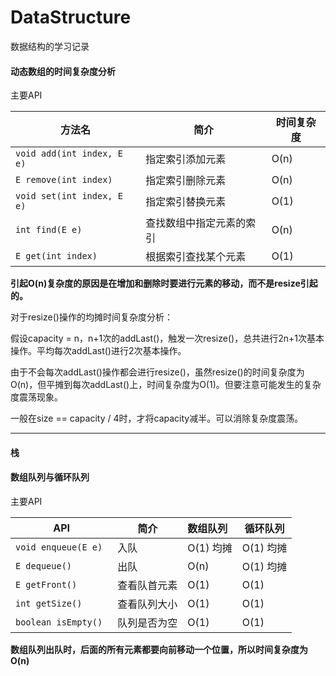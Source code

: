 # DataStructure
数据结构的学习记录

#### 动态数组的时间复杂度分析

主要API

| 方法名                     | 简介                     | 时间复杂度 |
| -------------------------- | ------------------------ | ---------- |
| `void add(int index, E e)` | 指定索引添加元素         | O(n)       |
| `E remove(int index)`      | 指定索引删除元素         | O(n)       |
| `void set(int index, E e)` | 指定索引替换元素         | O(1)       |
| `int find(E e)`            | 查找数组中指定元素的索引 | O(n)       |
| `E get(int index) `        | 根据索引查找某个元素     | O(1)       |

**引起O(n)复杂度的原因是在增加和删除时要进行元素的移动，而不是resize引起的。**

对于resize()操作的均摊时间复杂度分析：

假设capacity = n，n+1次的addLast()，触发一次resize()，总共进行2n+1次基本操作。平均每次addLast()进行2次基本操作。

由于不会每次addLast()操作都会进行resize()，虽然resize()的时间复杂度为O(n)，但平摊到每次addLast()上，时间复杂度为O(1)。但要注意可能发生的复杂度震荡现象。

一般在size == capacity / 4时，才将capacity减半。可以消除复杂度震荡。

---------------

#### 栈

#### 数组队列与循环队列

主要API

| API                  | 简介         | 数组队列  | 循环队列  |
| -------------------- | ------------ | :-------- | --------- |
| `void enqueue(E e) ` | 入队         | O(1) 均摊 | O(1) 均摊 |
| `E dequeue()`        | 出队         | O(n)      | O(1) 均摊 |
| `E getFront()`       | 查看队首元素 | O(1)      | O(1)      |
| `int getSize()`      | 查看队列大小 | O(1)      | O(1)      |
| `boolean isEmpty()`  | 队列是否为空 | O(1)      | O(1)      |

**数组队列出队时，后面的所有元素都要向前移动一个位置，所以时间复杂度为O(n)** 